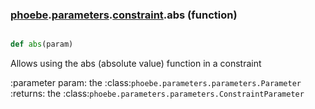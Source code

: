 ### [phoebe](phoebe.md).[parameters](phoebe.parameters.md).[constraint](phoebe.parameters.constraint.md).abs (function)


```py

def abs(param)

```



Allows using the abs (absolute value) function in a constraint

:parameter param: the :class:`phoebe.parameters.parameters.Parameter`
:returns: the :class:`phoebe.parameters.parameters.ConstraintParameter`

